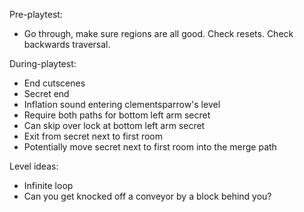 Pre-playtest:
- Go through, make sure regions are all good. Check resets. Check backwards traversal.

During-playtest:
- End cutscenes
- Secret end
- Inflation sound entering clementsparrow's level
- Require both paths for bottom left arm secret
- Can skip over lock at bottom left arm secret
- Exit from secret next to first room
- Potentially move secret next to first room into the merge path


Level ideas:
- Infinite loop
- Can you get knocked off a conveyor by a block behind you?

